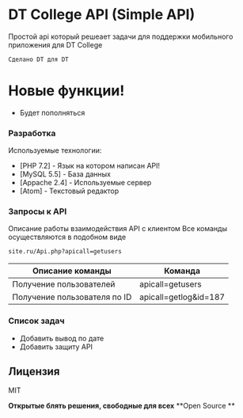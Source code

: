 # DT College API (Simple API)

Простой api который решеает задачи для поддержки мобильного приложения для DT College

    Сделано DT для DT

# Новые функции!

  - Будет пополняться

### Разработка

Используемые технологии:

* [PHP 7.2] - Язык на котором написан API!
* [MySQL 5.5] - База данных
* [Appache 2.4] - Используемые сервер
* [Atom] - Текстовый редактор



### Запросы к API

Описание работы взаимодействия API с клиентом
Все команды осуществляются в подобном виде

```sh
site.ru/Api.php?apicall=getusers
```

| Описание команды | Команда |
| ------ | ------ |
| Получение пользователей | apicall=getusers |
| Получение пользователя по ID | apicall=getlog&id=187 |



### Список задач

 - Добавить вывод по дате
 - Добавить защиту API

Лицензия
----

MIT


**Открытые блять решения, свободные для всех**
**Open Source **
